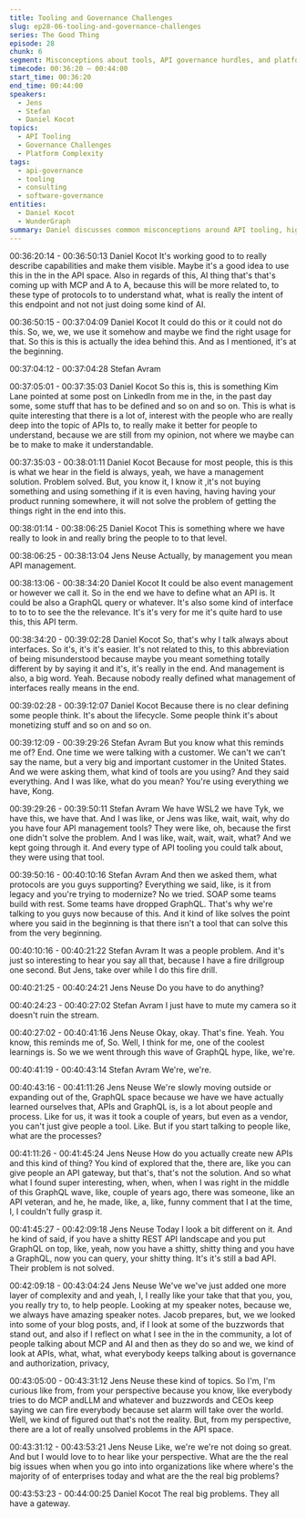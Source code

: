 ```yaml
---
title: Tooling and Governance Challenges
slug: ep28-06-tooling-and-governance-challenges
series: The Good Thing
episode: 28
chunk: 6
segment: Misconceptions about tools, API governance hurdles, and platform complexity
timecode: 00:36:20 – 00:44:00
start_time: 00:36:20
end_time: 00:44:00
speakers:
  - Jens
  - Stefan
  - Daniel Kocot
topics:
  - API Tooling
  - Governance Challenges
  - Platform Complexity
tags:
  - api-governance
  - tooling
  - consulting
  - software-governance
entities:
  - Daniel Kocot
  - WunderGraph
summary: Daniel discusses common misconceptions around API tooling, highlights governance challenges, and explores the complexity of enterprise API platforms.
---
```

00:36:20:14 - 00:36:50:13
Daniel Kocot
It's working good to to really describe capabilities and make them visible. Maybe it's a good idea to use this in the in the API space. Also in regards of this, AI thing that's that's coming up with MCP and A to A, because this will be more related to, to these type of protocols to to understand what, what is really the intent of this endpoint and not not just doing some kind of AI.

00:36:50:15 - 00:37:04:09
Daniel Kocot
It could do this or it could not do this. So, we, we, we use it somehow and maybe we find the right usage for that. So this is this is actually the idea behind this. And as I mentioned, it's at the beginning.

00:37:04:12 - 00:37:04:28
Stefan Avram


00:37:05:01 - 00:37:35:03
Daniel Kocot
So this is, this is something Kim Lane pointed at some post on LinkedIn from me in the, in the past day some, some stuff that has to be defined and so on and so on. This is what is quite interesting that there is a lot of, interest with the people who are really deep into the topic of APIs to, to really make it better for people to understand, because we are still from my opinion, not where we maybe can be to make to make it understandable.

00:37:35:03 - 00:38:01:11
Daniel Kocot
Because for most people, this is this is what we hear in the field is always, yeah, we have a management solution. Problem solved. But, you know it, I know it ,it's not buying something and using something if it is even having, having having your product running somewhere, it will not solve the problem of getting the things right in the end into this.

00:38:01:14 - 00:38:06:25
Daniel Kocot
This is something where we have really to look in and really bring the people to to that level.

00:38:06:25 - 00:38:13:04
Jens Neuse
Actually, by management you mean API management.

00:38:13:06 - 00:38:34:20
Daniel Kocot
It could be also event management or however we call it. So in the end we have to define what an API is. It could be also a GraphQL query or whatever. It's also some kind of interface to to to to see the the relevance. It's it's very for me it's quite hard to use this, this API term.

00:38:34:20 - 00:39:02:28
Daniel Kocot
So, that's why I talk always about interfaces. So it's, it's it's easier. It's not related to this, to this abbreviation of being misunderstood because maybe you meant something totally different by by saying it and it's, it's really in the end. And management is also, a big word. Yeah. Because nobody really defined what management of interfaces really means in the end.

00:39:02:28 - 00:39:12:07
Daniel Kocot
Because there is no clear defining some people think. It's about the lifecycle. Some people think it's about monetizing stuff and so on and so on.

00:39:12:09 - 00:39:29:26
Stefan Avram
But you know what this reminds me of? End. One time we were talking with a customer. We can't we can't say the name, but a very big and important customer in the United States. And we were asking them, what kind of tools are you using? And they said everything. And I was like, what do you mean? You're using everything we have, Kong.

00:39:29:26 - 00:39:50:11
Stefan Avram
We have WSL2   we have  Tyk, we have this, we have that. And I was like, or Jens was like, wait, wait, why do you have four API management tools? They were like, oh, because the first one didn't solve the problem. And I was like, wait, wait, wait, what? And we kept going through it. And every type of API tooling you could talk about, they were using that tool.

00:39:50:16 - 00:40:10:16
Stefan Avram
And then we asked them, what protocols are you guys supporting? Everything we said, like, is it from legacy and you're trying to modernize? No we tried. SOAP some teams build with rest. Some teams have dropped GraphQL. That's why we're talking to you guys now because of this. And it kind of like solves the point where you said in the beginning is that there isn't a tool that can solve this from the very beginning.

00:40:10:16 - 00:40:21:22
Stefan Avram
It was a people problem. And it's just so interesting to hear you say all that, because I have a fire drillgroup one second. But Jens, take over while I do this fire drill.

00:40:21:25 - 00:40:24:21
Jens Neuse
Do you have to do anything?

00:40:24:23 - 00:40:27:02
Stefan Avram
I just have to mute my camera so it doesn't ruin the stream.

00:40:27:02 - 00:40:41:16
Jens Neuse
Okay, okay. That's fine. Yeah. You know, this reminds me of, So. Well, I think for me, one of the coolest learnings is. So we we went through this wave of GraphQL hype, like, we're.

00:40:41:19 - 00:40:43:14
Stefan Avram
We're, we're.

00:40:43:16 - 00:41:11:26
Jens Neuse
We're slowly moving outside or expanding out of the, GraphQL space because we have we have actually learned ourselves that, APIs and GraphQL is, is a lot about people and process. Like for us, it was it took a couple of years, but even as a vendor, you can't just give people a tool. Like. But if you start talking to people like, what are the processes?

00:41:11:26 - 00:41:45:24
Jens Neuse
How do you actually create new APIs and this kind of thing? You kind of explored that the, there are, like you can give people an API gateway, but that's, that's not the solution. And so what what I found super interesting, when, when, when I was right in the middle of this GraphQL wave, like, couple of years ago, there was someone, like an API veteran, and he, he made, like, a, like, funny comment that I at the time, I, I couldn't fully grasp it.

00:41:45:27 - 00:42:09:18
Jens Neuse
Today I look a bit different on it. And he kind of said, if you have a shitty REST API landscape and you put GraphQL on top, like, yeah, now you have a shitty, shitty thing and you have a GraphQL, now you can query, your shitty thing. It's it's still a bad API. Their problem is not solved.

00:42:09:18 - 00:43:04:24
Jens Neuse
We've we've just added one more layer of complexity and and yeah, I, I really like your take that that you, you, you really try to, to help people. Looking at my speaker notes, because we, we always have amazing speaker notes. Jacob prepares, but, we we looked into some of your blog posts, and, if I look at some of the buzzwords that stand out, and also if I reflect on what I see in the in the community, a lot of people talking about MCP and AI and then as they do so and we, we kind of look at APIs, what, what, what everybody keeps talking about is governance and authorization, privacy,

00:43:05:00 - 00:43:31:12
Jens Neuse
these kind of topics. So I'm, I'm curious like from, from your perspective because you know, like everybody tries to do MCP andLLM and whatever and buzzwords and CEOs keep saying we can fire everybody because set alarm will take over the world. Well, we kind of figured out that's not the reality. But, from my perspective, there are a lot of really unsolved problems in the API space.

00:43:31:12 - 00:43:53:21
Jens Neuse
Like, we're we're not doing so great. And but I would love to to hear like your perspective. What are the the real big issues when when you go into into organizations like where where's the majority of of enterprises today and what are the the real big problems?

00:43:53:23 - 00:44:00:25
Daniel Kocot
The real big problems. They all have a gateway.

